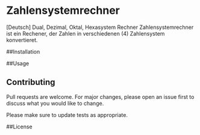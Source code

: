 # Zahlensystemrechner
[Deutsch] Dual, Dezimal, Oktal, Hexasystem Rechner
Zahlensystemrechner ist ein Rechener, der Zahlen in verschiedenen (4) Zahlensystem konvertieret.

##Installation

##Usage

## Contributing
Pull requests are welcome. For major changes, please open an issue first to discuss what you would like to change.

Please make sure to update tests as appropriate.

##License


